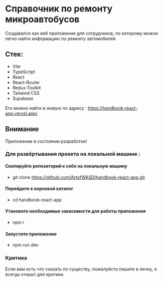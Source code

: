 # Справочник по ремонту микроавтобусов
Создавался как веб приложение для сотрудников, по которому можно легко найти информацию по ремонту автомобилей.
## Стек:
- Vite
- TypeScript
- React
- React-Router
- Redux-Toolkit
- Tailwind CSS
- Supabase

Его можно найти в живую по адресу : https://handbook-react-app.vercel.app/

## Внимание

Приложение в состоянии разработки!

### Для развёртывания проекта на локальной машине :

#### Скопируйте репозиторий к себе на локальную машину <br>
- git clone https://github.com/ArtofWASD/handbook-react-app.git

#### Перейдите в корневой каталог
- cd handbook-react-app

#### Утановите необходимые зависимости для работы приложения
- npm i

#### Запустите приложение
- npm run dev

### Критика

Если вам есть что сказать по существу, пожалуйста пишите в личку, я всегда открыт для критики.
